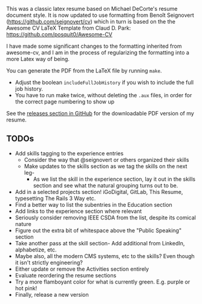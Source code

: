 This was a classic latex resume based on Michael DeCorte's resume document style.  It is now updated to use formatting from Benoît Seignovert (https://github.com/seignovert/cv)
which in turn is based on the the Awesome CV LaTeX Template from Claud D. Park: https://github.com/posquit0/Awesome-CV

I have made some significant changes to the formatting inherited from awesome-cv, and I am in the process of regularizing the formatting into a more Latex way of being.


You can generate the PDF from the LaTeX file by running `make`.
  * Adjust the boolean `includeFullJobHistory` if you wish to include the full job history.
  * You have to run make twice, without deleting the `.aux` files, in order for the correct page numbering to show up

See the [releases section in GitHub](https://github.com/elizabrock/LaTeX-Resume/releases) for the downloadable PDF version of my resume.

## TODOs

* Add skills tagging to the experience entries
  * Consider the way that @seignovert or others organized their skills
  * Make updates to the skills section as we tag the skills on the next leg-
    * As we list the skill in the experience section, lay it out in the skills section and see what the natural grouping turns out to be.
* Add in a selected projects section! iGoDigital, GitLab, This Resume, typesetting The Rails 3 Way etc.
* Find a better way to list the subentries in the Education section
* Add links to the experience section where relevant
* Seriously consider removing IEEE CSDA from the list, despite its comical nature
* Figure out the extra bit of whitespace above the "Public Speaking" section
* Take another pass at the skill section- Add additional from LinkedIn, alphabetize, etc.
* Maybe also, all the modern CMS systems, etc to the skills? Even though it isn't strictly engineering?
* Either update or remove the Activities section entirely
* Evaluate reordering the resume sections
* Try a more flamboyant color for what is currently green.  E.g. purple or hot pink!
* Finally, release a new version

